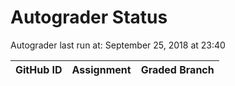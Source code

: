 # Autograder Status
Autograder last run at: September 25, 2018 at 23:40

| GitHub ID | Assignment | Graded Branch |
|-----------|------------|---------------|
